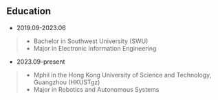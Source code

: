 Education
------
- 2019.09-2023.06  
>- Bachelor in Southwest University (SWU)   
>- Major in Electronic Information Engineering  
- 2023.09-present  
>- Mphil in the Hong Kong University of Science and Technology, Guangzhou (HKUSTgz)
>- Major in Robotics and Autonomous Systems
